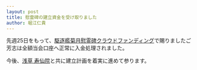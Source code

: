 ```yaml
---
layout: post
title: 慰霊碑の建立資金を受け取りました
author: 堀江仁貴
---
```

先週25日をもって、[駆逐艦菊月慰霊碑クラウドファンディング](https://cenotaph-cf.kikuzukikai.org)で賜りましたご芳志は全額当会口座へ正常に入金処理されました。

今後、[浅草 寿仙院](http://www.jusenin.or.jp)と共に建立計画を着実に進めて参ります。
